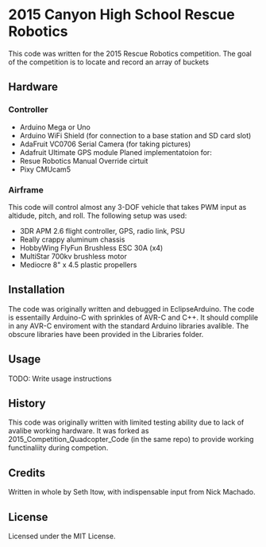 # 2015 Canyon High School Rescue Robotics
This code was written for the 2015 Rescue Robotics competition. The goal of the competition is to locate and record an array of buckets 
## Hardware
### Controller
- Arduino Mega or Uno
- Arduino WiFi Shield (for connection to a base station and SD card slot)
- AdaFruit VC0706 Serial Camera (for taking pictures)
- Adafruit Ultimate GPS module
Planed implementatoion for:
- Resue Robotics Manual Override cirtuit
- Pixy CMUcam5
### Airframe
This code will control almost any 3-DOF vehicle that takes PWM input as altidude, pitch, and roll. The following setup was used:
- 3DR APM 2.6 flight controller, GPS, radio link, PSU
- Really crappy aluminum chassis
- HobbyWing FlyFun Brushless ESC 30A (x4)
- MultiStar 700kv brushless motor
- Mediocre 8" x 4.5 plastic propellers
## Installation
The code was originally written and debugged in EclipseArduino. The code is essentailly Arduino-C with sprinkles of AVR-C and C++. It should complile in any AVR-C enviroment with the standard Arduino libraries avalible. The obscure libraries have been provided in the Libraries folder.

## Usage
 TODO: Write usage instructions

## History
This code was originally written with limited testing ability due to lack of avalibe working hardware. It was forked as 2015_Competition_Quadcopter_Code (in the same repo) to provide working functinaliity during competion.
## Credits
Written in whole by Seth Itow, with indispensable input from Nick Machado.
## License
Licensed under the MIT License.
